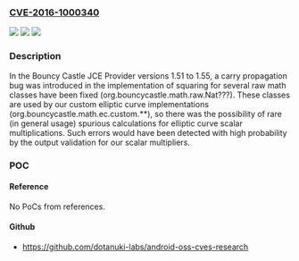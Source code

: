 ### [CVE-2016-1000340](https://cve.mitre.org/cgi-bin/cvename.cgi?name=CVE-2016-1000340)
![](https://img.shields.io/static/v1?label=Product&message=n%2Fa&color=blue)
![](https://img.shields.io/static/v1?label=Version&message=n%2Fa&color=blue)
![](https://img.shields.io/static/v1?label=Vulnerability&message=n%2Fa&color=brighgreen)

### Description

In the Bouncy Castle JCE Provider versions 1.51 to 1.55, a carry propagation bug was introduced in the implementation of squaring for several raw math classes have been fixed (org.bouncycastle.math.raw.Nat???). These classes are used by our custom elliptic curve implementations (org.bouncycastle.math.ec.custom.**), so there was the possibility of rare (in general usage) spurious calculations for elliptic curve scalar multiplications. Such errors would have been detected with high probability by the output validation for our scalar multipliers.

### POC

#### Reference
No PoCs from references.

#### Github
- https://github.com/dotanuki-labs/android-oss-cves-research

